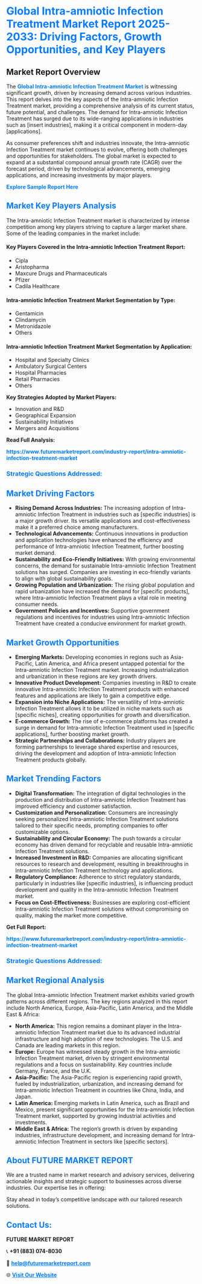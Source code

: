 <h1 style="color: #007BFF;">Global Intra-amniotic Infection Treatment Market Report 2025-2033: Driving Factors, Growth Opportunities, and Key Players</h1>

<section id="overview">
<h2>Market Report Overview</h2>
<p>The <a href="https://www.futuremarketreport.com/industry-report/intra-amniotic-infection-treatment-market" style="color: #007BFF; text-decoration: none;"><strong>Global Intra-amniotic Infection Treatment Market</strong></a> is witnessing significant growth, driven by increasing demand across various industries. This report delves into the key aspects of the Intra-amniotic Infection Treatment market, providing a comprehensive analysis of its current status, future potential, and challenges. The demand for Intra-amniotic Infection Treatment has surged due to its wide-ranging applications in industries such as [insert industries], making it a critical component in modern-day [applications].</p>
<p>As consumer preferences shift and industries innovate, the Intra-amniotic Infection Treatment market continues to evolve, offering both challenges and opportunities for stakeholders. The global market is expected to expand at a substantial compound annual growth rate (CAGR) over the forecast period, driven by technological advancements, emerging applications, and increasing investments by major players.</p>
</section>

<section id="overview">
<p><a href="https://www.futuremarketreport.com/request-sample/reportId=79093" style="color: #007BFF; text-decoration: none;"><strong>Explore Sample Report Here</strong></a></p>
</section>

<section id="key-players">
<h2 style="color: #007BFF;">Market Key Players Analysis</h2>
<p>The Intra-amniotic Infection Treatment market is characterized by intense competition among key players striving to capture a larger market share. Some of the leading companies in the market include:</p>
<h4>Key Players Covered in the Intra-amniotic Infection Treatment Report:</h4>
<ul><li>Cipla</li><li>Aristopharma</li><li>Maxcure Drugs and Pharmaceuticals</li><li>Pfizer</li><li>Cadila Healthcare</li></ul>
<h4>Intra-amniotic Infection Treatment Market Segmentation by Type:</h4>
<ul><li>Gentamicin</li><li>Clindamycin</li><li>Metronidazole</li><li>Others</li></ul>

<h4>Intra-amniotic Infection Treatment Market Segmentation by Application:</h4>
<ul><li>Hospital and Specialty Clinics</li><li>Ambulatory Surgical Centers</li><li>Hospital Pharmacies</li><li>Retail Pharmacies</li><li>Others</li></ul>
<p><strong>Key Strategies Adopted by Market Players:</strong></p>
<ul>
<li>Innovation and R&D</li>
<li>Geographical Expansion</li>
<li>Sustainability Initiatives</li>
<li>Mergers and Acquisitions</li>
</ul>
</section>

<section>
<p><strong>Read Full Analysis: </strong></p><a href="https://www.futuremarketreport.com/industry-report/intra-amniotic-infection-treatment-market" style="color: #007BFF; text-decoration: none;"><strong>https://www.futuremarketreport.com/industry-report/intra-amniotic-infection-treatment-market</strong></a>
<h3 style="color: #007BFF;">Strategic Questions Addressed:</h3>
</section>

<section id="driving-factors">
<h2 style="color: #007BFF;">Market Driving Factors</h2>
<ul>
<li><strong>Rising Demand Across Industries:</strong> The increasing adoption of Intra-amniotic Infection Treatment in industries such as [specific industries] is a major growth driver. Its versatile applications and cost-effectiveness make it a preferred choice among manufacturers.</li>
<li><strong>Technological Advancements:</strong> Continuous innovations in production and application technologies have enhanced the efficiency and performance of Intra-amniotic Infection Treatment, further boosting market demand.</li>
<li><strong>Sustainability and Eco-Friendly Initiatives:</strong> With growing environmental concerns, the demand for sustainable Intra-amniotic Infection Treatment solutions has surged. Companies are investing in eco-friendly variants to align with global sustainability goals.</li>
<li><strong>Growing Population and Urbanization:</strong> The rising global population and rapid urbanization have increased the demand for [specific products], where Intra-amniotic Infection Treatment plays a vital role in meeting consumer needs.</li>
<li><strong>Government Policies and Incentives:</strong> Supportive government regulations and incentives for industries using Intra-amniotic Infection Treatment have created a conducive environment for market growth.</li>
</ul>
</section>

<section id="growth-opportunities">
<h2 style="color: #007BFF;">Market Growth Opportunities</h2>
<ul>
<li><strong>Emerging Markets:</strong> Developing economies in regions such as Asia-Pacific, Latin America, and Africa present untapped potential for the Intra-amniotic Infection Treatment market. Increasing industrialization and urbanization in these regions are key growth drivers.</li>
<li><strong>Innovative Product Development:</strong> Companies investing in R&D to create innovative Intra-amniotic Infection Treatment products with enhanced features and applications are likely to gain a competitive edge.</li>
<li><strong>Expansion into Niche Applications:</strong> The versatility of Intra-amniotic Infection Treatment allows it to be utilized in niche markets such as [specific niches], creating opportunities for growth and diversification.</li>
<li><strong>E-commerce Growth:</strong> The rise of e-commerce platforms has created a surge in demand for Intra-amniotic Infection Treatment used in [specific applications], further boosting market growth.</li>
<li><strong>Strategic Partnerships and Collaborations:</strong> Industry players are forming partnerships to leverage shared expertise and resources, driving the development and adoption of Intra-amniotic Infection Treatment products globally.</li>
</ul>
</section>

<section id="trending-factors">
<h2 style="color: #007BFF;">Market Trending Factors</h2>
<ul>
<li><strong>Digital Transformation:</strong> The integration of digital technologies in the production and distribution of Intra-amniotic Infection Treatment has improved efficiency and customer satisfaction.</li>
<li><strong>Customization and Personalization:</strong> Consumers are increasingly seeking personalized Intra-amniotic Infection Treatment solutions tailored to their specific needs, prompting companies to offer customizable options.</li>
<li><strong>Sustainability and Circular Economy:</strong> The push towards a circular economy has driven demand for recyclable and reusable Intra-amniotic Infection Treatment solutions.</li>
<li><strong>Increased Investment in R&D:</strong> Companies are allocating significant resources to research and development, resulting in breakthroughs in Intra-amniotic Infection Treatment technology and applications.</li>
<li><strong>Regulatory Compliance:</strong> Adherence to strict regulatory standards, particularly in industries like [specific industries], is influencing product development and quality in the Intra-amniotic Infection Treatment market.</li>
<li><strong>Focus on Cost-Effectiveness:</strong> Businesses are exploring cost-efficient Intra-amniotic Infection Treatment solutions without compromising on quality, making the market more competitive.</li>
</ul>
</section>

<section>
<p><strong>Get Full Report: </strong></p><a href="https://www.futuremarketreport.com/industry-report/intra-amniotic-infection-treatment-market" style="color: #007BFF; text-decoration: none;"><strong>https://www.futuremarketreport.com/industry-report/intra-amniotic-infection-treatment-market</strong></a>
<h3 style="color: #007BFF;">Strategic Questions Addressed:</h3>
</section>


<section id="regional-analysis">
<h2 style="color: #007BFF;">Market Regional Analysis</h2>
<p>The global Intra-amniotic Infection Treatment market exhibits varied growth patterns across different regions. The key regions analyzed in this report include North America, Europe, Asia-Pacific, Latin America, and the Middle East & Africa:</p>
<ul>
<li><strong>North America:</strong> This region remains a dominant player in the Intra-amniotic Infection Treatment market due to its advanced industrial infrastructure and high adoption of new technologies. The U.S. and Canada are leading markets in this region.</li>
<li><strong>Europe:</strong> Europe has witnessed steady growth in the Intra-amniotic Infection Treatment market, driven by stringent environmental regulations and a focus on sustainability. Key countries include Germany, France, and the U.K.</li>
<li><strong>Asia-Pacific:</strong> The Asia-Pacific region is experiencing rapid growth, fueled by industrialization, urbanization, and increasing demand for Intra-amniotic Infection Treatment in countries like China, India, and Japan.</li>
<li><strong>Latin America:</strong> Emerging markets in Latin America, such as Brazil and Mexico, present significant opportunities for the Intra-amniotic Infection Treatment market, supported by growing industrial activities and investments.</li>
<li><strong>Middle East & Africa:</strong> The region’s growth is driven by expanding industries, infrastructure development, and increasing demand for Intra-amniotic Infection Treatment in sectors like [specific sectors].</li>
</ul>
</section>

<footer>
<h2 style="color: #007BFF;">About FUTURE MARKET REPORT</h2>
<p>We are a trusted name in market research and advisory services, delivering actionable insights and strategic support to businesses across diverse industries. Our expertise lies in offering:</p>

<p>Stay ahead in today’s competitive landscape with our tailored research solutions.</p>

<h2 style="color: #007BFF;">Contact Us:</h2>
<p><strong>FUTURE MARKET REPORT</strong></p>
<p>📞 <strong>+91 (883) 074-8030</strong></p>
<p>📧 <strong><a href="mailto:help@futuremarketreport.com" style="color: #007BFF;">help@futuremarketreport.com</a></strong></p>
<p>🌐 <strong><a href="https://www.futuremarketreport.com/" style="color: #007BFF;">Visit Our Website</a></strong></p>
</footer>